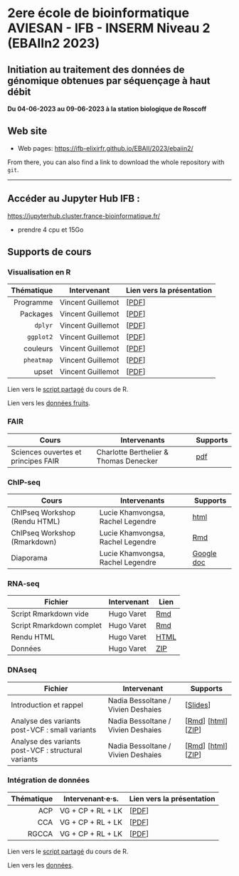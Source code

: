 # 2ere école de bioinformatique AVIESAN - IFB - INSERM Niveau 2 (EBAIIn2 2023)

## Initiation au traitement des données de génomique obtenues par séquençage à haut débit

**Du 04-06-2023 au 09-06-2023 à la station biologique de Roscoff**


## Web site

- Web pages: <https://ifb-elixirfr.github.io/EBAII/2023/ebaiin2/>

From there, you can also find a link to download the whole repository with `git`.

****

## Accéder au Jupyter Hub IFB :

 <https://jupyterhub.cluster.france-bioinformatique.fr/>
 
 - prendre 4 cpu et 15Go

## Supports de cours

### Visualisation en R

| Thématique| Intervenant       | Lien vers la présentation |
|----------:|:-----------------:|:--------------------------|
| Programme | Vincent Guillemot | [[PDF](01R/S00programme.pdf)] |
| Packages  | Vincent Guillemot | [[PDF](01R/S01packages.pdf)]  |
| `dplyr`   | Vincent Guillemot | [[PDF](01R/S02dplyr.pdf)]     |
| `ggplot2` | Vincent Guillemot | [[PDF](01R/S03ggplot2.pdf)]   |
| couleurs  | Vincent Guillemot | [[PDF](01R/S04couleurs.pdf)]  |
| `pheatmap`| Vincent Guillemot | [[PDF](01R/S05pheatmap.pdf)]  |
| upset     | Vincent Guillemot | [[PDF](01R/S06upset.pdf)]     |

Lien vers le [script partagé](https://docs.google.com/document/d/1RaORtpj2dU1rj4ZsQbxgKUJmKTbdbXdmSWeOYkqtVLc/edit?usp=sharing) du cours de R.

Lien vers les [données fruits](01R/fruits.xlsx).

### FAIR

| Cours                 | Intervenants | Supports                            |
|-----------------------|--------------|-------------------------------------|
| Sciences ouvertes et principes FAIR  | Charlotte Berthelier & Thomas Denecker | [pdf](https://doi.org/10.6084/m9.figshare.23275349.v3)  |



### ChIP-seq

| Cours                 | Intervenants | Supports                            |
|-----------------------|--------------|-------------------------------------|
| ChIPseq Workshop (Rendu HTML) | Lucie Khamvongsa, Rachel Legendre  | [html](chip-seq/ChIPseq_Workshop.html)  |
| ChIPseq Workshop (Rmarkdown) | Lucie Khamvongsa, Rachel Legendre | [Rmd](chip-seq/ChIPseq_Workshop.Rmd)  |
| Diaporama | Lucie Khamvongsa, Rachel Legendre | [Google doc](https://docs.google.com/presentation/d/1kULjxr2eEMq4LtKmYcy5STxsTqHv0wB09q88dQ7LvTI/edit?usp=sharing)  |

### RNA-seq

| Fichier                  | Intervenant | Lien                                        |
|--------------------------|-------------|---------------------------------------------|
| Script Rmarkdown vide    | Hugo Varet  | [Rmd](https://github.com/IFB-ElixirFr/EBAII/blob/master/2023/ebaiin2/RNASeq/EBAIIn2_RNASeq_apprenants.Rmd) |
| Script Rmarkdown complet | Hugo Varet  | [Rmd](https://github.com/IFB-ElixirFr/EBAII/blob/master/2023/ebaiin2/RNASeq/EBAIIn2_RNASeq.Rmd)            |
| Rendu HTML               | Hugo Varet  | [HTML](RNASeq/EBAIIn2_RNASeq.html)          |
| Données                  | Hugo Varet  | [ZIP](RNASeq/data.zip)                      |

### DNAseq

| Fichier                                             | Intervenant      | Supports                                                                                               |
|-----------------------------------------------------|------------------|------------|
| Introduction et rappel                              | Nadia Bessoltane / Vivien Deshaies | [[Slides](https://docs.google.com/presentation/d/1sxPHYh2s5K3iwm72A-pQBd6kh04rah17/edit#slide=id.p1)]  |
| Analyse des variants post-VCF : small variants      | Nadia Bessoltane / Vivien Deshaies | [[Rmd](DNAseq/EBAIIn2_DNAseq_Post-VCF_data1.Rmd)]  [[html](DNAseq/EBAIIn2_DNAseq_Post-VCF_data1.html)]  [[ZIP](DNASeq/TP_small_variants/data.zip)] |
| Analyse des variants post-VCF : structural variants | Nadia Bessoltane / Vivien Deshaies | [[Rmd](DNAseq/EBAIIn2_DNAseq_Post-VCF_data2.Rmd)]  [[html](DNAseq/EBAIIn2_DNAseq_Post-VCF_data2.html)]  [[ZIP](DNASeq/TP_SV_variants/data.zip)] |


### Intégration de données

| Thématique| Intervenant·e·s.  | Lien vers la présentation           |
|----------:|:-----------------:|:------------------------------------|
| ACP       | VG + CP + RL + LK | [[PDF](02Integration/01_ACP.pdf)]   |
| CCA       | VG + CP + RL + LK | [[PDF](02Integration/02_CCA.pdf)]   |
| RGCCA     | VG + CP + RL + LK | [[PDF](02Integration/03_RGCCA.pdf)] |

Lien vers le [script partagé](https://docs.google.com/document/d/1RaORtpj2dU1rj4ZsQbxgKUJmKTbdbXdmSWeOYkqtVLc/edit?usp=sharing) du cours de R.

Lien vers les [données](02Integration/integration.zip).

